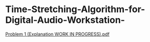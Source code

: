 # Time-Stretching-Algorithm-for-Digital-Audio-Workstation-

[Problem 1 (Explanation WORK IN PROGRESS).pdf](https://github.com/tmishra3/Time-Stretching-Algorithm-for-Digital-Audio-Workstation-/files/7621801/Problem.1.Explanation.WORK.IN.PROGRESS.pdf)
